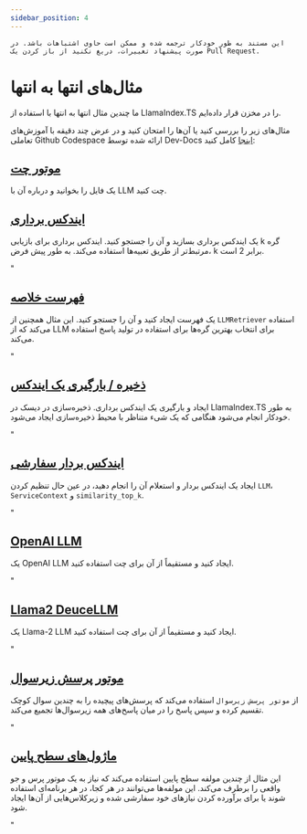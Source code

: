```yaml
---
sidebar_position: 4
---
```


`این مستند به طور خودکار ترجمه شده و ممکن است حاوی اشتباهات باشد. در صورت پیشنهاد تغییرات، دریغ نکنید از باز کردن یک Pull Request.`

# مثال‌های انتها به انتها

ما چندین مثال انتها به انتها با استفاده از LlamaIndex.TS را در مخزن قرار داده‌ایم.

مثال‌های زیر را بررسی کنید یا آن‌ها را امتحان کنید و در عرض چند دقیقه با آموزش‌های تعاملی Github Codespace ارائه شده توسط Dev-Docs [اینجا](https://codespaces.new/team-dev-docs/lits-dev-docs-playground?devcontainer_path=.devcontainer%2Fjavascript_ltsquickstart%2Fdevcontainer.json) کامل کنید:

## [موتور چت](https://github.com/run-llama/LlamaIndexTS/blob/main/examples/chatEngine.ts)

یک فایل را بخوانید و درباره آن با LLM چت کنید.

## [ایندکس برداری](https://github.com/run-llama/LlamaIndexTS/blob/main/examples/vectorIndex.ts)

یک ایندکس برداری بسازید و آن را جستجو کنید. ایندکس برداری برای بازیابی k گره مرتبط‌تر از طریق تعبیه‌ها استفاده می‌کند. به طور پیش فرض، k برابر 2 است.

"

## [فهرست خلاصه](https://github.com/run-llama/LlamaIndexTS/blob/main/examples/summaryIndex.ts)

یک فهرست ایجاد کنید و آن را جستجو کنید. این مثال همچنین از `LLMRetriever` استفاده می‌کند که از LLM برای انتخاب بهترین گره‌ها برای استفاده در تولید پاسخ استفاده می‌کند.

"

## [ذخیره / بارگیری یک ایندکس](https://github.com/run-llama/LlamaIndexTS/blob/main/examples/storageContext.ts)

ایجاد و بارگیری یک ایندکس برداری. ذخیره‌سازی در دیسک در LlamaIndex.TS به طور خودکار انجام می‌شود هنگامی که یک شیء متناظر با محیط ذخیره‌سازی ایجاد می‌شود.

"

## [ایندکس بردار سفارشی](https://github.com/run-llama/LlamaIndexTS/blob/main/examples/vectorIndexCustomize.ts)

ایجاد یک ایندکس بردار و استعلام آن را انجام دهید، در عین حال تنظیم کردن `LLM`، `ServiceContext` و `similarity_top_k`.

"

## [OpenAI LLM](https://github.com/run-llama/LlamaIndexTS/blob/main/examples/openai.ts)

یک OpenAI LLM ایجاد کنید و مستقیماً از آن برای چت استفاده کنید.

"

## [Llama2 DeuceLLM](https://github.com/run-llama/LlamaIndexTS/blob/main/examples/llamadeuce.ts)

یک Llama-2 LLM ایجاد کنید و مستقیماً از آن برای چت استفاده کنید.

"

## [موتور پرسش زیرسوال](https://github.com/run-llama/LlamaIndexTS/blob/main/examples/subquestion.ts)

از `موتور پرسش زیرسوال` استفاده می‌کند که پرسش‌های پیچیده را به چندین سوال کوچک تقسیم کرده و سپس پاسخ را در میان پاسخ‌های همه زیرسوال‌ها تجمیع می‌کند.

"

## [ماژول‌های سطح پایین](https://github.com/run-llama/LlamaIndexTS/blob/main/examples/lowlevel.ts)

این مثال از چندین مولفه سطح پایین استفاده می‌کند که نیاز به یک موتور پرس و جو واقعی را برطرف می‌کند. این مولفه‌ها می‌توانند در هر کجا، در هر برنامه‌ای استفاده شوند یا برای برآورده کردن نیازهای خود سفارشی شده و زیرکلاس‌هایی از آن‌ها ایجاد شود.

"
